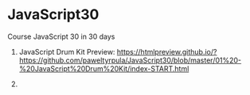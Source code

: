 # JavaScript30
Course JavaScript 30 in 30 days

1) JavaScript Drum Kit
Preview: https://htmlpreview.github.io/?https://github.com/paweltyrpula/JavaScript30/blob/master/01%20-%20JavaScript%20Drum%20Kit/index-START.html


2)

